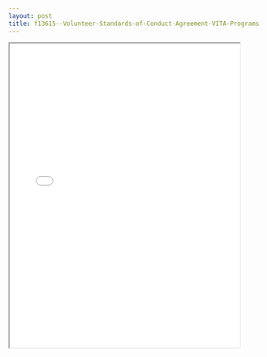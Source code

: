 ```yaml
---
layout: post
title: f13615--Volunteer-Standards-of-Conduct-Agreement-VITA-Programs
---
```


<div class="pdf-container">
<iframe src="/ea/_pdf-2-md/f13615--Volunteer-Standards-of-Conduct-Agreement-VITA-Programs.pdf" height="600" width="90%" allowFullScreen="true"></iframe>
</div>

